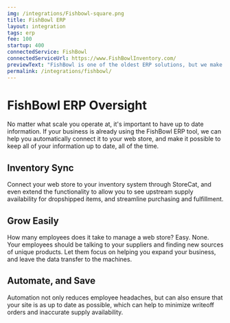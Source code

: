 ```yaml
---
img: /integrations/Fishbowl-square.png
title: FishBowl ERP
layout: integration
tags: erp 
fee: 100
startup: 400
connectedService: FishBowl
connectedServiceUrl: https://www.FishBowlInventory.com/
previewText: "FishBowl is one of the oldest ERP solutions, but we make integrating easy. Don't worry about keeping your web store up to date - let us take care of the heavy lifting automatically."
permalink: /integrations/fishbowl/
---
```


# FishBowl ERP Oversight
No matter what scale you operate at, it's important to have up to date information. If your business is already using the FishBowl ERP tool, we can help you automatically connect it to your web store, and make it possible to keep all of your information up to date, all of the time. 

## Inventory Sync
Connect your web store to your inventory system through StoreCat, and even extend the functionality to allow you to see upstream supply availability for dropshipped items, and streamline purchasing and fulfillment.

## Grow Easily
How many employees does it take to manage a web store? Easy. None. Your employees should be talking to your suppliers and finding new sources of unique products. Let them focus on helping you expand your business, and leave the data transfer to the machines. 

## Automate, and Save
Automation not only reduces employee headaches, but can also ensure that your site is as up to date as possible, which can help to minimize writeoff orders and inaccurate supply availability.

<!-- 

Heading	        
# H1
## H2
### H3

Bold	        
**bold text**

Italic	        
*italicized text*

Blockquote	    
> blockquote

Ordered List	
1. First item
2. Second item
3. Third item

Unordered List	
- First item
- Second item
- Third item

Code	
`code`

Horizontal Rule	
---

Link	
[title](https://www.example.com)

Image	
![alt text](image.jpg) -->
